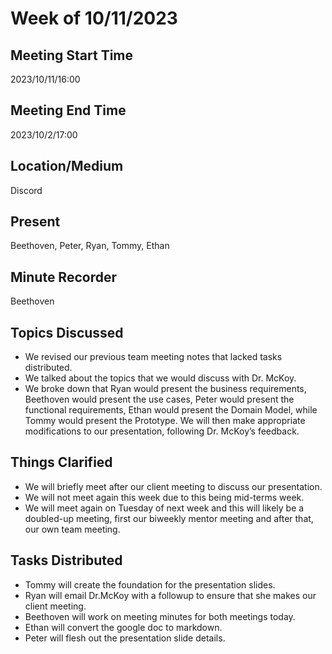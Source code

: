 # Week of 10/11/2023
## Meeting Start Time
2023/10/11/16:00
## Meeting End Time
2023/10/2/17:00
## Location/Medium
Discord
## Present
Beethoven, Peter, Ryan, Tommy, Ethan
## Minute Recorder
Beethoven
## Topics Discussed
- We revised our previous team meeting notes that lacked tasks distributed.
- We talked about the topics that we would discuss with Dr. McKoy.
- We broke down that Ryan would present the business requirements, Beethoven would present the use cases, Peter would present the functional requirements, Ethan would present the Domain Model, while Tommy would present the Prototype. We will then make appropriate modifications to our presentation, following Dr. McKoy’s feedback.
## Things Clarified
- We will briefly meet after our client meeting to discuss our presentation.
- We will not meet again this week due to this being mid-terms week.
- We will meet again on Tuesday of next week and this will likely be a doubled-up meeting, first our biweekly mentor meeting and after that, our own team meeting.
## Tasks Distributed
- Tommy will create the foundation for the presentation slides.
- Ryan will email Dr.McKoy with a followup to ensure that she makes our client meeting.
- Beethoven will work on meeting minutes for both meetings today.
- Ethan will convert the google doc to markdown.
- Peter will flesh out the presentation slide details.